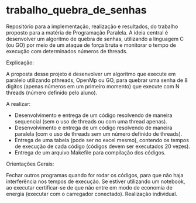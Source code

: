 # trabalho_quebra_de_senhas
Repositório para a implementação, realização e resultados, do trabalho proposto para a matéria de Programação Paralela. A ideia central é desenvolver um algoritmo de quebra de senhas, utilizando a linguagem C (ou GO) por meio de um ataque de força bruta e monitorar o tempo de execução com determinados números de threads.

Explicação:

A proposta desse projeto é desenvolver um algoritmo que execute em paralelo utilizando pthreads, OpenMp ou GO, para quebrar uma senha de 8 digitos (apenas números em um primeiro momento) que execute com N threads (número definido pelo aluno).

A realizar:

- Desenvolvimento e entrega de um código resolvendo de maneira sequencial (sem o uso de threads ou com uma thread apenas).
- Desenvolvimento e entrega de um código resolvendo de maneira paralela (com o uso de threads sem um número definido de threads).
- Entrega de uma tabela (pode ser no excel mesmo), contendo os tempos de execução de cada código (códigos devem ser executados 20 vezes).
- Entrega de um arquivo Makefile para compilação dos códigos.

Orientações Gerais:

Fechar outros programas quando for rodar os códigos, para que não haja interferência nos tempos de execução.
Se estiver utilizando um notebook, ao executar certificar-se de que não entre em modo de economia de energia (executar com o carregador conectado).
Realização individual.
